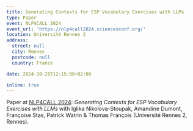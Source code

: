 ```yaml
---
title: Generating Contexts for ESP Vocabulary Exercises with LLMs
type: Paper
event: NLP4CALL 2024
event_url: 'https://nlp4call2024.sciencesconf.org/'
location: Université Rennes 2
address:
  street: null
  city: Rennes
  postcode: null
  country: France

date: 2024-10-25T12:15:00+02:00

inline: true
---
```


Paper at [NLP4CALL 2024](https://nlp4call2024.sciencesconf.org/): _Generating Contexts for ESP Vocabulary Exercises with LLMs_ with Iglika Nikolova-Stoupak, Amandine Dumont, Françoise Stas, Patrick Watrin & Thomas François (Université Rennes 2, Rennes).